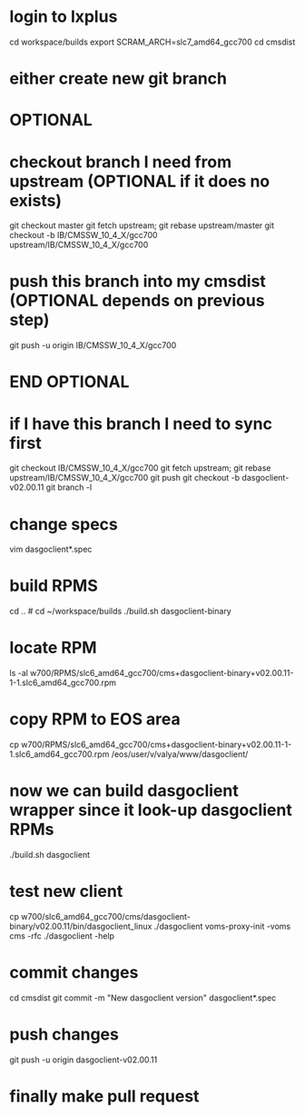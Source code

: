 # login to lxplus
cd workspace/builds
export SCRAM_ARCH=slc7_amd64_gcc700
cd cmsdist
# either create new git branch

# OPTIONAL
# checkout branch I need from upstream (OPTIONAL if it does no exists)
git checkout master
git fetch upstream; git rebase upstream/master
git checkout -b IB/CMSSW_10_4_X/gcc700 upstream/IB/CMSSW_10_4_X/gcc700
# push this branch into my cmsdist (OPTIONAL depends on previous step)
git push -u origin IB/CMSSW_10_4_X/gcc700
# END  OPTIONAL

# if I have this branch I need to sync first
git checkout IB/CMSSW_10_4_X/gcc700
git fetch upstream; git rebase upstream/IB/CMSSW_10_4_X/gcc700
git push
git checkout -b dasgoclient-v02.00.11
git branch -l

# change specs
vim dasgoclient*.spec

# build RPMS
cd .. # cd ~/workspace/builds
./build.sh dasgoclient-binary

# locate RPM
ls -al w700/RPMS/slc6_amd64_gcc700/cms+dasgoclient-binary+v02.00.11-1-1.slc6_amd64_gcc700.rpm

# copy RPM to EOS area
cp w700/RPMS/slc6_amd64_gcc700/cms+dasgoclient-binary+v02.00.11-1-1.slc6_amd64_gcc700.rpm /eos/user/v/valya/www/dasgoclient/

# now we can build dasgoclient wrapper since it look-up dasgoclient RPMs
./build.sh dasgoclient

# test new client
cp w700/slc6_amd64_gcc700/cms/dasgoclient-binary/v02.00.11/bin/dasgoclient_linux ./dasgoclient
voms-proxy-init -voms cms -rfc
./dasgoclient -help

# commit changes
cd cmsdist
git commit -m "New dasgoclient version" dasgoclient*.spec

# push changes
git push -u origin dasgoclient-v02.00.11

# finally make pull request

